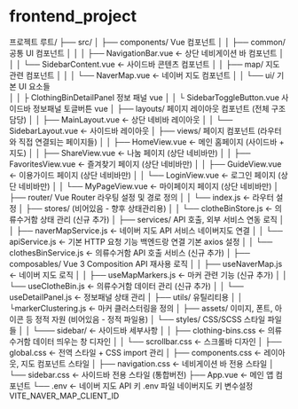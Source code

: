# frontend_project
프로젝트 루트/
├── src/
│   ├── components/ Vue 컴포넌트
│   │   ├── common/ 공통 UI 컴포넌트
│   │   │   ├── NavigationBar.vue        ← 상단 네비게이션 바 컴포넌트
│   │   │   └── SidebarContent.vue       ← 사이드바 콘텐츠 컴포넌트
│   │   ├── map/ 지도 관련 컴포넌트
│   │   │   └── NaverMap.vue             ← 네이버 지도 컴포넌트
│   │   └── ui/    기본 UI 요소들   
│   │          ├ ClothingBinDetailPanel 정보 패널 vue
│   │          └ SidebarToggleButton.vue 사이드바 정보패널 토글버튼 vue
│   ├── layouts/ 페이지 레이아웃 컴포넌트 (전체 구조 담당)
│   │   ├── MainLayout.vue               ← 상단 네비바 레이아웃
│   │   └── SidebarLayout.vue            ← 사이드바 레이아웃
│   ├── views/ 페이지 컴포넌트 (라우터와 직접 연결되는 페이지들)
│   │   ├── HomeView.vue                 ← 메인 홈페이지 (사이드바 + 지도)
│   │   ├── ShareView.vue                ← 나눔 페이지 (상단 네비바만)
│   │   ├── FavoritesView.vue            ← 즐겨찾기 페이지 (상단 네비바만)
│   │   ├── GuideView.vue                ← 이용가이드 페이지 (상단 네비바만)
│   │   └── LoginView.vue                ← 로그인 페이지 (상단 네비바만)
│   │   └── MyPageView.vue                ← 마이페이지 페이지 (상단 네비바만)
│   ├── router/  Vue Router 라우팅 설정 및 경로 정의
│   │   └── index.js                     ← 라우터 설정
│   ├── stores/                          (비어있음 - 향후 상태관리용)
│   │   └── clotheBinStore.js            ← 의류수거함 상태 관리 (신규 추가)
│   ├── services/                        API 호출, 외부 서비스 연동 로직
│   │   ├── naverMapService.js           ← 네이버 지도 API 서비스 네이버지도 연결
│   │   └── apiService.js           ←  기본 HTTP 요청 기능 백엔드랑 연결 기본 axios 설정
│   │   └── clothesBinService.js         ← 의류수거함 API 호출 서비스 (신규 추가)
│   ├── composables/                       Vue 3 Composition API 재사용 로직
│   │   ├── useNaverMap.js               ← 네이버 지도 로직
│   │   ├── useMapMarkers.js             ← 마커 관련 기능 (신규 추가)
│   │   └── useClotheBin.js              ← 의류수거함 데이터 관리 (신규 추가)
│   │   └── useDetailPanel.js            ← 정보패널 상태 관리
│   ├── utils/  유틸리티용
│   │   └markerClustering.js   ← 마커 클러스터링을 정의
│   ├── assets/                        이미지, 폰트, 아이콘 등 정적 자원    (비어있음 - 정적 파일용)
│   └── styles/                         CSS/SCSS 스타일 파일들
│	  │ └─── sidebar/       ← 사이드바 세부사항 
│ 	  │         ├── clothing-bins.css ← 의류수거함 데이터 띄우는 창 디자인
│ 	  │         └── scrollbar.css  ← 스크롤바 디자인
│       ├── global.css                   ← 전역 스타일 + CSS import 관리
│       ├── components.css               ← 레이아웃, 지도 컴포넌트 스타일
│       ├── navigation.css               ← 네비게이션 바 전용 스타일
│       └── sidebar.css                  ← 사이드바 전용 스타일 (통합버전)
├── App.vue                              ← 메인 앱 컴포넌트
└── .env                                 ← 네이버 지도 API 키  .env 파일 네이버지도 키 변수설정 VITE_NAVER_MAP_CLIENT_ID
